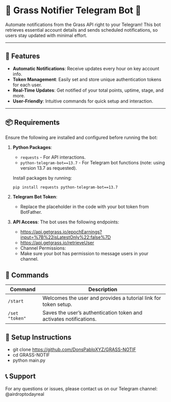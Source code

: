 # 🌿 Grass Notifier Telegram Bot 🌿

Automate notifications from the Grass API right to your Telegram! This bot retrieves essential account details and sends scheduled notifications, so users stay updated with minimal effort.

---

## 🚀 Features

- **Automatic Notifications**: Receive updates every hour on key account info.
- **Token Management**: Easily set and store unique authentication tokens for each user.
- **Real-Time Updates**: Get notified of your total points, uptime, stage, and more.
- **User-Friendly**: Intuitive commands for quick setup and interaction.

---

## 📦 Requirements

Ensure the following are installed and configured before running the bot:

1. **Python Packages**:
   - `requests` - For API interactions.
   - `python-telegram-bot==13.7` - For Telegram bot functions (note: using version 13.7 as requested).
   
   Install packages by running:
   ```bash
   pip install requests python-telegram-bot==13.7
2. **Telegram Bot Token**:
   - Replace the placeholder in the code with your bot token from BotFather.
3. **API Access**:
The bot uses the following endpoints:
   - https://api.getgrass.io/epochEarnings?input=%7B%22isLatestOnly%22:false%7D
   - https://api.getgrass.io/retrieveUser
   - Channel Permissions:
   - Make sure your bot has permission to message users in your channel.

## 📜 Commands

| Command       | Description                                                               |
|---------------|---------------------------------------------------------------------------|
| `/start`      | Welcomes the user and provides a tutorial link for token setup.           |
| `/set "token"` | Saves the user’s authentication token and activates notifications.       |

## 🔧 Setup Instructions
   - git clone https://github.com/DonsPabloXYZ/GRASS-NOTIF
   - cd GRASS-NOTIF
   - python main.py

## 📞 Support
For any questions or issues, please contact us on our Telegram channel: @airdroptodayreal

